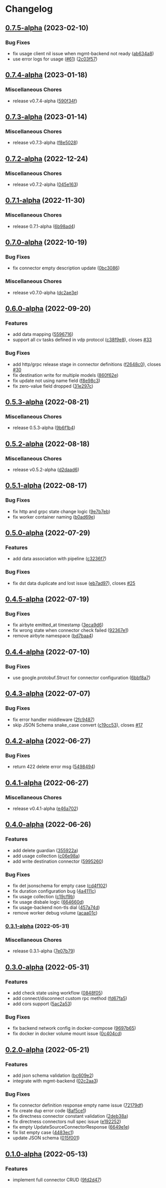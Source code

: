 # Changelog

## [0.7.5-alpha](https://github.com/instill-ai/connector-backend/compare/v0.7.4-alpha...v0.7.5-alpha) (2023-02-10)


### Bug Fixes

* fix usage client nil issue when mgmt-backend not ready ([ab634a8](https://github.com/instill-ai/connector-backend/commit/ab634a8de5d8ed394536ddd9c7d990fc7bd55420))
* use error logs for usage ([#61](https://github.com/instill-ai/connector-backend/issues/61)) ([2c03f57](https://github.com/instill-ai/connector-backend/commit/2c03f57e21b8c52fdfdb5e1ac84d6a91e25a5fef))

## [0.7.4-alpha](https://github.com/instill-ai/connector-backend/compare/v0.7.3-alpha...v0.7.4-alpha) (2023-01-18)


### Miscellaneous Chores

* release v0.7.4-alpha ([590f34f](https://github.com/instill-ai/connector-backend/commit/590f34f9b65182bc9b21873cb398140e1fcc859e))

## [0.7.3-alpha](https://github.com/instill-ai/connector-backend/compare/v0.7.2-alpha...v0.7.3-alpha) (2023-01-14)


### Miscellaneous Chores

* release v0.7.3-alpha ([f8e5028](https://github.com/instill-ai/connector-backend/commit/f8e5028af9cd503f502869cfe4de57afd22284a5))

## [0.7.2-alpha](https://github.com/instill-ai/connector-backend/compare/v0.7.1-alpha...v0.7.2-alpha) (2022-12-24)


### Miscellaneous Chores

* release v0.7.2-alpha ([045e163](https://github.com/instill-ai/connector-backend/commit/045e163829574b208c5e09e481adc8a168869bc7))

## [0.7.1-alpha](https://github.com/instill-ai/connector-backend/compare/v0.7.0-alpha...v0.7.1-alpha) (2022-11-30)


### Miscellaneous Chores

* release 0.7.1-alpha ([6b98ad4](https://github.com/instill-ai/connector-backend/commit/6b98ad4ca5f6ff35abbf85c1b711bac0e9d3b966))

## [0.7.0-alpha](https://github.com/instill-ai/connector-backend/compare/v0.6.0-alpha...v0.7.0-alpha) (2022-10-19)


### Bug Fixes

* fix connector empty description update ([0bc3086](https://github.com/instill-ai/connector-backend/commit/0bc3086f7eb79f605ccc3d8c4ea65da84b06f563))


### Miscellaneous Chores

* release v0.7.0-alpha ([dc2ae3e](https://github.com/instill-ai/connector-backend/commit/dc2ae3eb37e0df26a1402338b052117d4c6239d3))

## [0.6.0-alpha](https://github.com/instill-ai/connector-backend/compare/v0.5.3-alpha...v0.6.0-alpha) (2022-09-20)


### Features

* add data mapping ([5596716](https://github.com/instill-ai/connector-backend/commit/5596716cb2809441aaf7270fc49ba97ddb581857))
* support all cv tasks defined in vdp protocol ([c38f9e8](https://github.com/instill-ai/connector-backend/commit/c38f9e8ae482ac27c8ae7d391bcac6a85fb4b483)), closes [#33](https://github.com/instill-ai/connector-backend/issues/33)


### Bug Fixes

* add http/grpc release stage in connector definitions ([f2648c0](https://github.com/instill-ai/connector-backend/commit/f2648c06105a3eb9ab92dd3291ee03cb0f2630ed)), closes [#30](https://github.com/instill-ai/connector-backend/issues/30)
* fix destination write for multiple models ([860f62e](https://github.com/instill-ai/connector-backend/commit/860f62ef7486d21b62ffb773ba2ccd1fbeb8ab8d))
* fix update not using name field ([f8e98c3](https://github.com/instill-ai/connector-backend/commit/f8e98c3d968603e0d3cf0ed652a09b14906ab445))
* fix zero-value field dropped ([31e297c](https://github.com/instill-ai/connector-backend/commit/31e297c8597415c3d2e8038d2de0bcd1c45480a0))

## [0.5.3-alpha](https://github.com/instill-ai/connector-backend/compare/v0.5.2-alpha...v0.5.3-alpha) (2022-08-21)


### Miscellaneous Chores

* release 0.5.3-alpha ([9b6f1b4](https://github.com/instill-ai/connector-backend/commit/9b6f1b4b1ef7fa66a8fa4cf7b5126c2c12aa573a))

## [0.5.2-alpha](https://github.com/instill-ai/connector-backend/compare/v0.5.1-alpha...v0.5.2-alpha) (2022-08-18)


### Miscellaneous Chores

* release v0.5.2-alpha ([d2daad6](https://github.com/instill-ai/connector-backend/commit/d2daad608b3489a5d703d5d5266fab6d06688fb6))

## [0.5.1-alpha](https://github.com/instill-ai/connector-backend/compare/v0.5.0-alpha...v0.5.1-alpha) (2022-08-17)


### Bug Fixes

* fix http and grpc state change logic ([9e7b7eb](https://github.com/instill-ai/connector-backend/commit/9e7b7eb3cc29fa04d5880ea27dcc532c9407a0fa))
* fix worker container naming ([b0ad69e](https://github.com/instill-ai/connector-backend/commit/b0ad69e7825a880073561ef8aa066f52e6de0d64))

## [0.5.0-alpha](https://github.com/instill-ai/connector-backend/compare/v0.4.5-alpha...v0.5.0-alpha) (2022-07-29)


### Features

* add data association with pipeline ([c3236f7](https://github.com/instill-ai/connector-backend/commit/c3236f79474bcd45bffeaaa806c37635ab086308))


### Bug Fixes

* fix dst data duplicate and lost issue ([eb7ad97](https://github.com/instill-ai/connector-backend/commit/eb7ad9786f6c4ab7d42311e3e0746e713e839d4a)), closes [#25](https://github.com/instill-ai/connector-backend/issues/25)

## [0.4.5-alpha](https://github.com/instill-ai/connector-backend/compare/v0.4.4-alpha...v0.4.5-alpha) (2022-07-19)


### Bug Fixes

* fix airbyte emitted_at timestamp ([3eca9d6](https://github.com/instill-ai/connector-backend/commit/3eca9d67e5c14838145133b775c7c15de43c290c))
* fix wrong state when connector check failed ([92367e1](https://github.com/instill-ai/connector-backend/commit/92367e118fe7091e1e6b5b15a66486ab83ae6dc8))
* remove airbyte namespace ([bd7baa4](https://github.com/instill-ai/connector-backend/commit/bd7baa4300c004968d6b3601259c24fdccb4bc4f))

## [0.4.4-alpha](https://github.com/instill-ai/connector-backend/compare/v0.4.3-alpha...v0.4.4-alpha) (2022-07-10)


### Bug Fixes

* use google.protobuf.Struct for connector configuration ([6bbf8a7](https://github.com/instill-ai/connector-backend/commit/6bbf8a71c15dd93f20598218e2a525a0d54702c6))

## [0.4.3-alpha](https://github.com/instill-ai/connector-backend/compare/v0.4.2-alpha...v0.4.3-alpha) (2022-07-07)


### Bug Fixes

* fix error handler middleware ([2fc9487](https://github.com/instill-ai/connector-backend/commit/2fc9487cdf44c62b783f10772e77191177198554))
* skip JSON Schema snake_case convert ([c19cc53](https://github.com/instill-ai/connector-backend/commit/c19cc536334cbfbb1f97bc1700d234af8a66c7c5)), closes [#17](https://github.com/instill-ai/connector-backend/issues/17)

## [0.4.2-alpha](https://github.com/instill-ai/connector-backend/compare/v0.4.1-alpha...v0.4.2-alpha) (2022-06-27)


### Bug Fixes

* return 422 delete error msg ([5498494](https://github.com/instill-ai/connector-backend/commit/54984945cf8c8d2914ba014d882da651c9b43bdc))

## [0.4.1-alpha](https://github.com/instill-ai/connector-backend/compare/v0.4.0-alpha...v0.4.1-alpha) (2022-06-27)


### Miscellaneous Chores

* release v0.4.1-alpha ([e46a702](https://github.com/instill-ai/connector-backend/commit/e46a7026bb5fc501cfab4264bcbb71bce5368eaa))

## [0.4.0-alpha](https://github.com/instill-ai/connector-backend/compare/v0.3.1-alpha...v0.4.0-alpha) (2022-06-26)


### Features

* add delete guardian ([355922a](https://github.com/instill-ai/connector-backend/commit/355922a77d2fb0aca898c547a0946a1107a50812))
* add usage collection ([c06e98a](https://github.com/instill-ai/connector-backend/commit/c06e98a47e3b97b59bbc70877b895b7db006f2ab))
* add write destination connector ([5995260](https://github.com/instill-ai/connector-backend/commit/5995260a98b6264dcbece6c9dddc2a4bb8f20878))


### Bug Fixes

* fix det jsonschema for empty case ([cd4f102](https://github.com/instill-ai/connector-backend/commit/cd4f1028142c604d9123e314907878168883a9e0))
* fix duration configuration bug ([4a4111c](https://github.com/instill-ai/connector-backend/commit/4a4111c0a06cec777b29f48626ce653a3b6a25e0))
* fix usage collection ([c19cf9b](https://github.com/instill-ai/connector-backend/commit/c19cf9bda1dcbdf3ce18520d2b460c3868b6c60a))
* fix usage disbale logic ([664660d](https://github.com/instill-ai/connector-backend/commit/664660d6dfb656074a8c7822a1088a5540b55d16))
* fix usage-backend non-tls dial ([457a74d](https://github.com/instill-ai/connector-backend/commit/457a74d039d6c6adef7d182dfba8906a5240a5a6))
* remove worker debug volume ([acaa01c](https://github.com/instill-ai/connector-backend/commit/acaa01c9689628b770fca657482412fd99cf9878))

### [0.3.1-alpha](https://github.com/instill-ai/connector-backend/compare/v0.3.0-alpha...v0.3.1-alpha) (2022-05-31)


### Miscellaneous Chores

* release 0.3.1-alpha ([7e07b79](https://github.com/instill-ai/connector-backend/commit/7e07b79c68955bab51a9ec8491b9b3ce2f8ea41d))

## [0.3.0-alpha](https://github.com/instill-ai/connector-backend/compare/v0.2.0-alpha...v0.3.0-alpha) (2022-05-31)


### Features

* add check state using workflow ([0848f05](https://github.com/instill-ai/connector-backend/commit/0848f054551296afda9a96be2245614b08000852))
* add connect/disconnect custom rpc method ([fd67fa5](https://github.com/instill-ai/connector-backend/commit/fd67fa5b80d8f69a98e80f4d1fec757b31baba4b))
* add cors support ([5ac2a53](https://github.com/instill-ai/connector-backend/commit/5ac2a535161445bba987958e13ab82d20330faf7))


### Bug Fixes

* fix backend network config in docker-compose ([9697b65](https://github.com/instill-ai/connector-backend/commit/9697b6546e9361cad4e9205de6ab082afb138097))
* fix docker in docker volume mount issue ([0c404cd](https://github.com/instill-ai/connector-backend/commit/0c404cd05d4b4a58d2ad0e8bd9dac4d9226b86d7))

## [0.2.0-alpha](https://github.com/instill-ai/connector-backend/compare/v0.1.0-alpha...v0.2.0-alpha) (2022-05-21)


### Features

* add json schema validation ([bc609e2](https://github.com/instill-ai/connector-backend/commit/bc609e231029d8a2f600ae60d9d505028a6e900b))
* integrate with mgmt-backend ([02c2aa3](https://github.com/instill-ai/connector-backend/commit/02c2aa389d78ec616a82351b38f5f917b48a0f8d))


### Bug Fixes

* fix connector definition response empty name issue ([72179df](https://github.com/instill-ai/connector-backend/commit/72179df7182be4f3d26e256d57ed72f05544463f))
* fix create dup error code ([8af5ce1](https://github.com/instill-ai/connector-backend/commit/8af5ce113ad48b3b01f747cc9bf6122fc862714c))
* fix directness connector constant validation ([2deb38a](https://github.com/instill-ai/connector-backend/commit/2deb38a228ae353805936fd88cea25fb41bc627e))
* fix directness connectors null spec issue ([e192252](https://github.com/instill-ai/connector-backend/commit/e192252331346fca361967406001d18aed9dd115))
* fix empty UpdateSourceConnectorResponse ([6649e1e](https://github.com/instill-ai/connector-backend/commit/6649e1e0d1b69e38d6ccb25c98d432deb9ed67f3))
* fix list empty case ([4483ec1](https://github.com/instill-ai/connector-backend/commit/4483ec13ac24e034048cca43489c549d70b41a94))
* update JSON schema ([015f001](https://github.com/instill-ai/connector-backend/commit/015f001227579aaedc3c9ef0d2cbd4f8e0ce3280))

## [0.1.0-alpha](https://github.com/instill-ai/connector-backend/compare/v0.0.0-alpha...v0.1.0-alpha) (2022-05-13)


### Features

* implement full connector CRUD ([9fd2d47](https://github.com/instill-ai/connector-backend/commit/9fd2d475ca9cf3d55079149b56bbef2e26ff1d8f))
